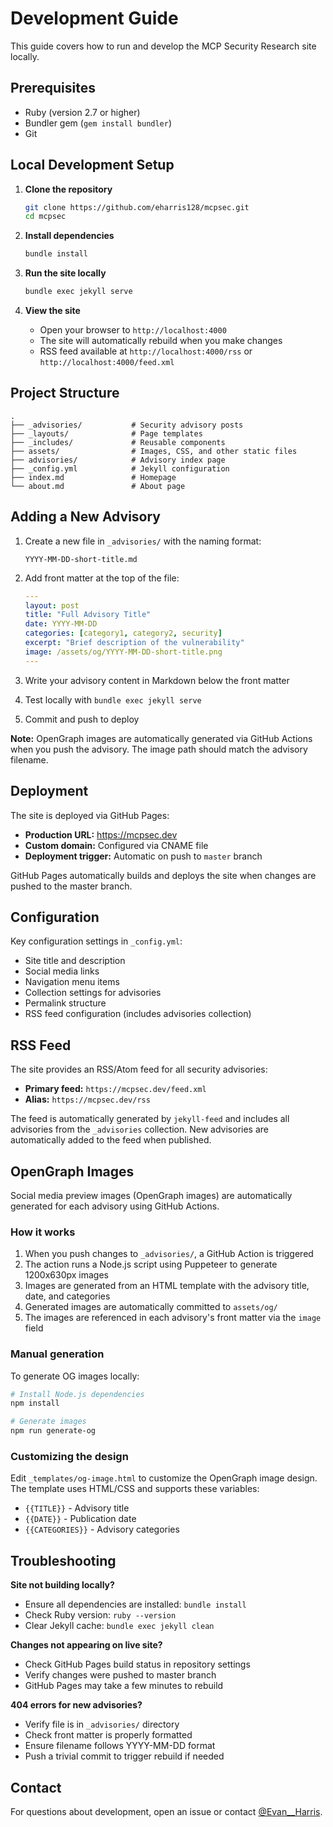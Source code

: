 # Development Guide

This guide covers how to run and develop the MCP Security Research site locally.

## Prerequisites

- Ruby (version 2.7 or higher)
- Bundler gem (`gem install bundler`)
- Git

## Local Development Setup

1. **Clone the repository**
   ```bash
   git clone https://github.com/eharris128/mcpsec.git
   cd mcpsec
   ```

2. **Install dependencies**
   ```bash
   bundle install
   ```

3. **Run the site locally**
   ```bash
   bundle exec jekyll serve
   ```

4. **View the site**
   - Open your browser to `http://localhost:4000`
   - The site will automatically rebuild when you make changes
   - RSS feed available at `http://localhost:4000/rss` or `http://localhost:4000/feed.xml`

## Project Structure

```
.
├── _advisories/           # Security advisory posts
├── _layouts/              # Page templates
├── _includes/             # Reusable components
├── assets/                # Images, CSS, and other static files
├── advisories/            # Advisory index page
├── _config.yml            # Jekyll configuration
├── index.md               # Homepage
└── about.md               # About page
```

## Adding a New Advisory

1. Create a new file in `_advisories/` with the naming format:
   ```
   YYYY-MM-DD-short-title.md
   ```

2. Add front matter at the top of the file:
   ```yaml
   ---
   layout: post
   title: "Full Advisory Title"
   date: YYYY-MM-DD
   categories: [category1, category2, security]
   excerpt: "Brief description of the vulnerability"
   image: /assets/og/YYYY-MM-DD-short-title.png
   ---
   ```

3. Write your advisory content in Markdown below the front matter

4. Test locally with `bundle exec jekyll serve`

5. Commit and push to deploy

**Note:** OpenGraph images are automatically generated via GitHub Actions when you push the advisory. The image path should match the advisory filename.

## Deployment

The site is deployed via GitHub Pages:
- **Production URL:** https://mcpsec.dev
- **Custom domain:** Configured via CNAME file
- **Deployment trigger:** Automatic on push to `master` branch

GitHub Pages automatically builds and deploys the site when changes are pushed to the master branch.

## Configuration

Key configuration settings in `_config.yml`:
- Site title and description
- Social media links
- Navigation menu items
- Collection settings for advisories
- Permalink structure
- RSS feed configuration (includes advisories collection)

## RSS Feed

The site provides an RSS/Atom feed for all security advisories:
- **Primary feed:** `https://mcpsec.dev/feed.xml`
- **Alias:** `https://mcpsec.dev/rss`

The feed is automatically generated by `jekyll-feed` and includes all advisories from the `_advisories` collection. New advisories are automatically added to the feed when published.

## OpenGraph Images

Social media preview images (OpenGraph images) are automatically generated for each advisory using GitHub Actions.

### How it works

1. When you push changes to `_advisories/`, a GitHub Action is triggered
2. The action runs a Node.js script using Puppeteer to generate 1200x630px images
3. Images are generated from an HTML template with the advisory title, date, and categories
4. Generated images are automatically committed to `assets/og/`
5. The images are referenced in each advisory's front matter via the `image` field

### Manual generation

To generate OG images locally:

```bash
# Install Node.js dependencies
npm install

# Generate images
npm run generate-og
```

### Customizing the design

Edit `_templates/og-image.html` to customize the OpenGraph image design. The template uses HTML/CSS and supports these variables:
- `{{TITLE}}` - Advisory title
- `{{DATE}}` - Publication date
- `{{CATEGORIES}}` - Advisory categories

## Troubleshooting

**Site not building locally?**
- Ensure all dependencies are installed: `bundle install`
- Check Ruby version: `ruby --version`
- Clear Jekyll cache: `bundle exec jekyll clean`

**Changes not appearing on live site?**
- Check GitHub Pages build status in repository settings
- Verify changes were pushed to master branch
- GitHub Pages may take a few minutes to rebuild

**404 errors for new advisories?**
- Verify file is in `_advisories/` directory
- Check front matter is properly formatted
- Ensure filename follows YYYY-MM-DD format
- Push a trivial commit to trigger rebuild if needed

## Contact

For questions about development, open an issue or contact [@Evan__Harris](https://x.com/Evan__Harris).
